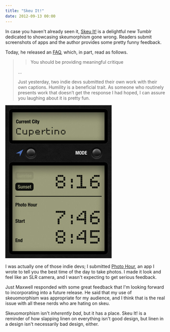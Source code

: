 ```yaml
---
title: "Skeu It!"
date: 2012-09-13 00:00
---
```


<import><p>In case you haven't already seen it, <a href="http://skeu.it">Skeu It!</a> is a delightful new Tumblr dedicated to showcasing skeumorphism gone wrong. Readers submit screenshots of apps and the author provides some pretty funny feedback.</p>

<p>Today, he released an <a href="http://skeu.it/post/31463162523/faq">FAQ</a>, which, in part, read as follows.</p>

<blockquote>
  <blockquote>
    <p>You should be providing meaningful critique</p>
  </blockquote>
  
  <p>...</p>
  
  <p>Just yesterday, two indie devs submitted their own work with their own captions. Humility is a beneficial trait. As someone who routinely presents work that doesn’t get the response I had hoped, I can assure you laughing about it is pretty fun.</p>
</blockquote>
<img src="/img/import/blog/skeu-it/1CDD0F5D25B3492A876BF7172C4FAE82.jpg" class="img-responsive"><p>I was actually one of those indie devs; I submitted <a href="http://itunes.apple.com/ca/app/photo-hour/id524263013?mt=8">Photo Hour</a>, an app I wrote to tell you the best time of the day to take photos. I made it look and feel like an SLR camera, and I wasn't expecting to get serious feedback.</p>

<p>Just Maxwell responded with some great feedback that I'm looking forward to incorporating into a future release. He said that my use of skeuomorphism was appropriate for my audience, and I think that is the real issue with all these nerds who are hating on skeu.</p>

<p>Skeuomorphism isn't <em>inherently bad</em>, but it has a place. Skeu It! is a reminder of how slapping linen on everything isn't good design, but linen in a design isn't necessarily bad design, either.</p></import>

<!-- more -->


